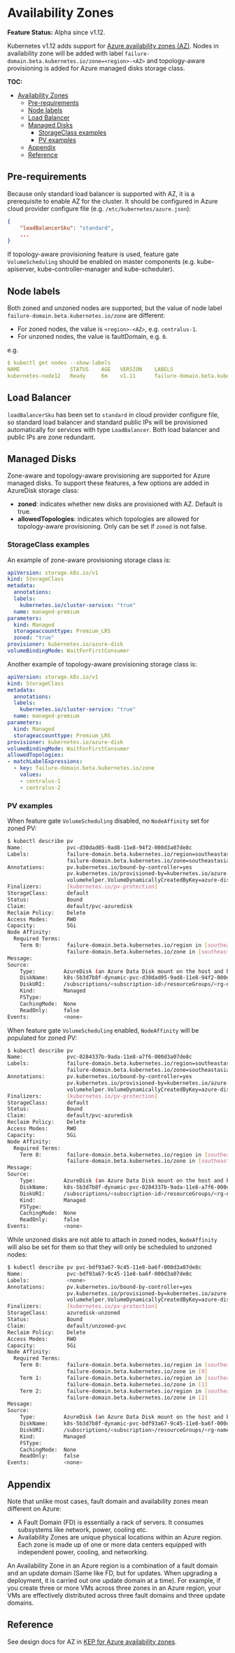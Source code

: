 # Availability Zones

**Feature Status:** Alpha since v1.12.

Kubernetes v1.12 adds support for [Azure availability zones (AZ)](https://azure.microsoft.com/en-us/global-infrastructure/availability-zones/). Nodes in availability zone will be added with label `failure-domain.beta.kubernetes.io/zone=<region>-<AZ>` and topology-aware provisioning is added for Azure managed disks storage class.

**TOC:**

<!-- TOC -->

- [Availability Zones](#availability-zones)
    - [Pre-requirements](#pre-requirements)
    - [Node labels](#node-labels)
    - [Load Balancer](#load-balancer)
    - [Managed Disks](#managed-disks)
        - [StorageClass examples](#storageclass-examples)
        - [PV examples](#pv-examples)
    - [Appendix](#appendix)
    - [Reference](#reference)

<!-- /TOC -->

## Pre-requirements

Because only standard load balancer is supported with AZ, it is a prerequisite to enable AZ for the cluster. It should be configured in Azure cloud provider configure file (e.g. `/etc/kubernetes/azure.json`):

```json
{
    "loadBalancerSku": "standard",
    ...
}
```

If topology-aware provisioning feature is used, feature gate `VolumeScheduling` should be enabled on master components (e.g. kube-apiserver, kube-controller-manager and kube-scheduler).

## Node labels

Both zoned and unzoned nodes are supported, but the value of node label `failure-domain.beta.kubernetes.io/zone` are different:

- For zoned nodes, the value is `<region>-<AZ>`, e.g. `centralus-1`.
- For unzoned nodes, the value is faultDomain, e.g. `0`.

e.g.

```yaml
$ kubectl get nodes --show-labels
NAME                STATUS    AGE   VERSION    LABELS
kubernetes-node12   Ready     6m    v1.11      failure-domain.beta.kubernetes.io/region=centralus,failure-domain.beta.kubernetes.io/zone=centralus-1,...
```

## Load Balancer

`loadBalancerSku` has been set to `standard` in cloud provider configure file, so standard load balancer and standard public IPs will be provisioned automatically for services with type `LoadBalancer`. Both load balancer and public IPs are zone redundant.

## Managed Disks

Zone-aware and topology-aware provisioning are supported for Azure managed disks. To support these features, a few options are added in AzureDisk storage class:

- **zoned**: indicates whether new disks are provisioned with AZ. Default is true.
- **allowedTopologies**: indicates which topologies are allowed for topology-aware provisioning. Only can be set if `zoned` is not false.

### StorageClass examples

An example of zone-aware provisioning storage class is:

```yaml
apiVersion: storage.k8s.io/v1
kind: StorageClass
metadata:
  annotations:
  labels:
    kubernetes.io/cluster-service: "true"
  name: managed-premium
parameters:
  kind: Managed
  storageaccounttype: Premium_LRS
  zoned: "true"
provisioner: kubernetes.io/azure-disk
volumeBindingMode: WaitForFirstConsumer
```

Another example of topology-aware provisioning storage class is:

```yaml
apiVersion: storage.k8s.io/v1
kind: StorageClass
metadata:
  annotations:
  labels:
    kubernetes.io/cluster-service: "true"
  name: managed-premium
parameters:
  kind: Managed
  storageaccounttype: Premium_LRS
provisioner: kubernetes.io/azure-disk
volumeBindingMode: WaitForFirstConsumer
allowedTopologies:
- matchLabelExpressions:
  - key: failure-domain.beta.kubernetes.io/zone
    values:
    - centralus-1
    - centralus-2
```

### PV examples

When feature gate `VolumeScheduling` disabled, no `NodeAffinity` set for zoned PV:

```sh
$ kubectl describe pv
Name:              pvc-d30dad05-9ad8-11e8-94f2-000d3a07de8c
Labels:            failure-domain.beta.kubernetes.io/region=southeastasia
                   failure-domain.beta.kubernetes.io/zone=southeastasia-2
Annotations:       pv.kubernetes.io/bound-by-controller=yes
                   pv.kubernetes.io/provisioned-by=kubernetes.io/azure-disk
                   volumehelper.VolumeDynamicallyCreatedByKey=azure-disk-dynamic-provisioner
Finalizers:        [kubernetes.io/pv-protection]
StorageClass:      default
Status:            Bound
Claim:             default/pvc-azuredisk
Reclaim Policy:    Delete
Access Modes:      RWO
Capacity:          5Gi
Node Affinity:
  Required Terms:
    Term 0:        failure-domain.beta.kubernetes.io/region in [southeastasia]
                   failure-domain.beta.kubernetes.io/zone in [southeastasia-2]
Message:
Source:
    Type:         AzureDisk (an Azure Data Disk mount on the host and bind mount to the pod)
    DiskName:     k8s-5b3d7b8f-dynamic-pvc-d30dad05-9ad8-11e8-94f2-000d3a07de8c
    DiskURI:      /subscriptions/<subscription-id>/resourceGroups/<rg-name>/providers/Microsoft.Compute/disks/k8s-5b3d7b8f-dynamic-pvc-d30dad05-9ad8-11e8-94f2-000d3a07de8c
    Kind:         Managed
    FSType:
    CachingMode:  None
    ReadOnly:     false
Events:           <none>
```

When feature gate `VolumeScheduling` enabled, `NodeAffinity` will be populated for zoned PV:

```sh
$ kubectl describe pv
Name:              pvc-0284337b-9ada-11e8-a7f6-000d3a07de8c
Labels:            failure-domain.beta.kubernetes.io/region=southeastasia
                   failure-domain.beta.kubernetes.io/zone=southeastasia-2
Annotations:       pv.kubernetes.io/bound-by-controller=yes
                   pv.kubernetes.io/provisioned-by=kubernetes.io/azure-disk
                   volumehelper.VolumeDynamicallyCreatedByKey=azure-disk-dynamic-provisioner
Finalizers:        [kubernetes.io/pv-protection]
StorageClass:      default
Status:            Bound
Claim:             default/pvc-azuredisk
Reclaim Policy:    Delete
Access Modes:      RWO
Capacity:          5Gi
Node Affinity:
  Required Terms:
    Term 0:        failure-domain.beta.kubernetes.io/region in [southeastasia]
                   failure-domain.beta.kubernetes.io/zone in [southeastasia-2]
Message:
Source:
    Type:         AzureDisk (an Azure Data Disk mount on the host and bind mount to the pod)
    DiskName:     k8s-5b3d7b8f-dynamic-pvc-0284337b-9ada-11e8-a7f6-000d3a07de8c
    DiskURI:      /subscriptions/<subscription-id>/resourceGroups/<rg-name>/providers/Microsoft.Compute/disks/k8s-5b3d7b8f-dynamic-pvc-0284337b-9ada-11e8-a7f6-000d3a07de8c
    Kind:         Managed
    FSType:
    CachingMode:  None
    ReadOnly:     false
Events:           <none>
```

While unzoned disks are not able to attach in zoned nodes, `NodeAffinity` will also be set for them so that they will only be scheduled to unzoned nodes:

```sh
$ kubectl describe pv pvc-bdf93a67-9c45-11e8-ba6f-000d3a07de8c
Name:              pvc-bdf93a67-9c45-11e8-ba6f-000d3a07de8c
Labels:            <none>
Annotations:       pv.kubernetes.io/bound-by-controller=yes
                   pv.kubernetes.io/provisioned-by=kubernetes.io/azure-disk
                   volumehelper.VolumeDynamicallyCreatedByKey=azure-disk-dynamic-provisioner
Finalizers:        [kubernetes.io/pv-protection]
StorageClass:      azuredisk-unzoned
Status:            Bound
Claim:             default/unzoned-pvc
Reclaim Policy:    Delete
Access Modes:      RWO
Capacity:          5Gi
Node Affinity:
  Required Terms:
    Term 0:        failure-domain.beta.kubernetes.io/region in [southeastasia]
                   failure-domain.beta.kubernetes.io/zone in [0]
    Term 1:        failure-domain.beta.kubernetes.io/region in [southeastasia]
                   failure-domain.beta.kubernetes.io/zone in [1]
    Term 2:        failure-domain.beta.kubernetes.io/region in [southeastasia]
                   failure-domain.beta.kubernetes.io/zone in [2]
Message:
Source:
    Type:         AzureDisk (an Azure Data Disk mount on the host and bind mount to the pod)
    DiskName:     k8s-5b3d7b8f-dynamic-pvc-bdf93a67-9c45-11e8-ba6f-000d3a07de8c
    DiskURI:      /subscriptions/<subscription>/resourceGroups/<rg-name>/providers/Microsoft.Compute/disks/k8s-5b3d7b8f-dynamic-pvc-bdf93a67-9c45-11e8-ba6f-000d3a07de8c
    Kind:         Managed
    FSType:
    CachingMode:  None
    ReadOnly:     false
Events:           <none>
```

## Appendix

Note that unlike most cases, fault domain and availability zones mean different on Azure:

- A Fault Domain (FD) is essentially a rack of servers. It consumes subsystems like network, power, cooling etc.
- Availability Zones are unique physical locations within an Azure region. Each zone is made up of one or more data centers equipped with independent power, cooling, and networking.

An Availability Zone in an Azure region is a combination of a fault domain and an update domain (Same like FD, but for updates. When upgrading a deployment, it is carried out one update domain at a time). For example, if you create three or more VMs across three zones in an Azure region, your VMs are effectively distributed across three fault domains and three update domains.

## Reference

See design docs for AZ in [KEP for Azure availability zones](https://github.com/kubernetes/enhancements/blob/master/keps/sig-cloud-provider/azure/20180711-azure-availability-zones.md).
